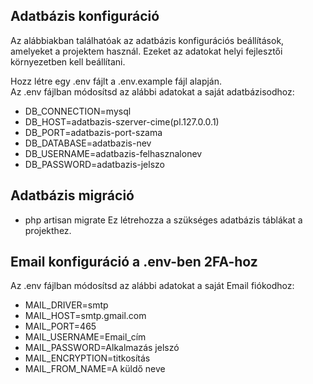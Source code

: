 ## Adatbázis konfiguráció
Az alábbiakban találhatóak az adatbázis konfigurációs beállítások, amelyeket a projektem használ. Ezeket az adatokat helyi fejlesztői környezetben kell beállítani.

Hozz létre egy .env fájlt a .env.example fájl alapján.<br>
Az .env fájlban módosítsd az alábbi adatokat a saját adatbázisodhoz:
  - DB_CONNECTION=mysql
  - DB_HOST=adatbazis-szerver-cime(pl.127.0.0.1)
  - DB_PORT=adatbazis-port-szama
  - DB_DATABASE=adatbazis-nev
  - DB_USERNAME=adatbazis-felhasznalonev
  - DB_PASSWORD=adatbazis-jelszo

## Adatbázis migráció
  - php artisan migrate
Ez létrehozza a szükséges adatbázis táblákat a projekthez.

## Email konfiguráció a .env-ben 2FA-hoz
Az .env fájlban módosítsd az alábbi adatokat a saját Email fiókodhoz:
  - MAIL_DRIVER=smtp
  - MAIL_HOST=smtp.gmail.com
  - MAIL_PORT=465
  - MAIL_USERNAME=Email_cím
  - MAIL_PASSWORD=Alkalmazás jelszó
  - MAIL_ENCRYPTION=titkosítás
  - MAIL_FROM_NAME=A küldő neve
